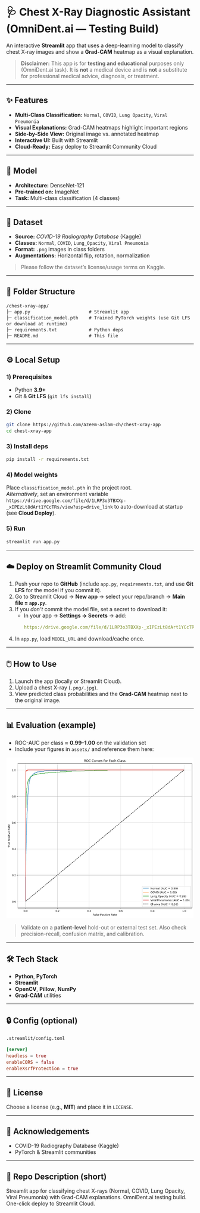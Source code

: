# 🩺 Chest X-Ray Diagnostic Assistant (OmniDent.ai — Testing Build)

An interactive **Streamlit** app that uses a deep-learning model to classify chest X-ray images and show a **Grad-CAM** heatmap as a visual explanation.

> **Disclaimer:** This app is for **testing and educational** purposes only (OmniDent.ai task). It is **not** a medical device and is **not** a substitute for professional medical advice, diagnosis, or treatment.

---

## ✨ Features
- **Multi-Class Classification:** `Normal`, `COVID`, `Lung Opacity`, `Viral Pneumonia`
- **Visual Explanations:** Grad-CAM heatmaps highlight important regions
- **Side-by-Side View:** Original image vs. annotated heatmap
- **Interactive UI:** Built with Streamlit
- **Cloud-Ready:** Easy deploy to Streamlit Community Cloud

---

## 🧠 Model
- **Architecture:** DenseNet-121  
- **Pre-trained on:** ImageNet  
- **Task:** Multi-class classification (4 classes)

---

## 🏥 Dataset
- **Source:** *COVID-19 Radiography Database* (Kaggle)  
- **Classes:** `Normal`, `COVID`, `Lung_Opacity`, `Viral Pneumonia`  
- **Format:** `.png` images in class folders  
- **Augmentations:** Horizontal flip, rotation, normalization

> Please follow the dataset’s license/usage terms on Kaggle.

---

## 📂 Folder Structure
```
/chest-xray-app/
├─ app.py                      # Streamlit app
├─ classification_model.pth    # Trained PyTorch weights (use Git LFS or download at runtime)
├─ requirements.txt            # Python deps
├─ README.md                   # This file

```

---

## ⚙️ Local Setup

### 1) Prerequisites
- Python **3.9+**
- Git & **Git LFS** (`git lfs install`)

### 2) Clone
```bash
git clone https://github.com/azeem-aslam-ch/chest-xray-app
cd chest-xray-app
```

### 3) Install deps
```bash
pip install -r requirements.txt
```

### 4) Model weights
Place `classification_model.pth` in the project root.  
*Alternatively*, set an environment variable `https://drive.google.com/file/d/1LRP3o3TBXXp-_xIPEzLt8dArt1YCcTRs/view?usp=drive_link` to auto-download at startup (see **Cloud Deploy**).

### 5) Run
```bash
streamlit run app.py
```

---

## ☁️ Deploy on Streamlit Community Cloud

1. Push your repo to **GitHub** (include `app.py`, `requirements.txt`, and use **Git LFS** for the model if you commit it).
2. Go to Streamlit Cloud → **New app** → select your repo/branch → **Main file = `app.py`**.
3. If you *don’t* commit the model file, set a secret to download it:
   - In your app → **Settings → Secrets** → add:
     ```yaml
     https://drive.google.com/file/d/1LRP3o3TBXXp-_xIPEzLt8dArt1YCcTRs/view?usp=drive_link"
     ```
4. In `app.py`, load `MODEL_URL` and download/cache once.

---

## 🖱️ How to Use
1. Launch the app (locally or Streamlit Cloud).
2. Upload a chest X-ray (`.png/.jpg`).
3. View predicted class probabilities and the **Grad-CAM** heatmap next to the original image.

---

## 📊 Evaluation (example)
- ROC-AUC per class ≈ **0.99–1.00** on the validation set  
- Include your figures in `assets/` and reference them here:

<p align="center">
  <a href="RoC.png">
    <img src="RoC.png" width="700" alt="ROC curve">
  </a>
</p>


> Validate on a **patient-level** hold-out or external test set. Also check precision-recall, confusion matrix, and calibration.

---

## 🛠️ Tech Stack
- **Python**, **PyTorch**
- **Streamlit**
- **OpenCV**, **Pillow**, **NumPy**
- **Grad-CAM** utilities

---

## 🔒 Config (optional)
`.streamlit/config.toml`
```toml
[server]
headless = true
enableCORS = false
enableXsrfProtection = true
```

---

## 📜 License
Choose a license (e.g., **MIT**) and place it in `LICENSE`.

---

## 🙏 Acknowledgements
- COVID-19 Radiography Database (Kaggle)
- PyTorch & Streamlit communities

---

## 📣 Repo Description (short)
Streamlit app for classifying chest X-rays (Normal, COVID, Lung Opacity, Viral Pneumonia) with Grad-CAM explanations. OmniDent.ai testing build. One-click deploy to Streamlit Cloud.
